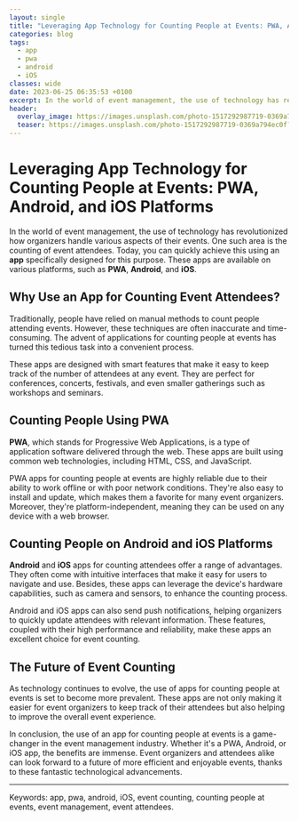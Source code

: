 ```yaml
---
layout: single
title: "Leveraging App Technology for Counting People at Events: PWA, Android, and iOS Platforms"
categories: blog
tags:
  - app
  - pwa
  - android
  - iOS
classes: wide
date: 2023-06-25 06:35:53 +0100
excerpt: In the world of event management, the use of technology has revolutionized how organizers handle various aspects of their events.
header:
  overlay_image: https://images.unsplash.com/photo-1517292987719-0369a794ec0f?crop=entropy&cs=tinysrgb&fit=max&fm=jpg&ixid=M3w0Nzk0ODB8MHwxfHNlYXJjaHwxfHxhcHAlMkMlMjBwd2ElMkMlMjBhbmRyb2lkJTJDJTIwaU9TfGVufDB8MHx8fDE2OTAyNzk2Njl8MA&ixlib=rb-4.0.3&q=80&w=1080
  teaser: https://images.unsplash.com/photo-1517292987719-0369a794ec0f?crop=entropy&cs=tinysrgb&fit=max&fm=jpg&ixid=M3w0Nzk0ODB8MHwxfHNlYXJjaHwxfHxhcHAlMkMlMjBwd2ElMkMlMjBhbmRyb2lkJTJDJTIwaU9TfGVufDB8MHx8fDE2OTAyNzk2Njl8MA&ixlib=rb-4.0.3&q=80&w=200
---
```


# Leveraging App Technology for Counting People at Events: PWA, Android, and iOS Platforms

In the world of event management, the use of technology has revolutionized how organizers handle various aspects of their events. One such area is the counting of event attendees. Today, you can quickly achieve this using an **app** specifically designed for this purpose. These apps are available on various platforms, such as **PWA**, **Android**, and **iOS**. 

## Why Use an App for Counting Event Attendees?

Traditionally, people have relied on manual methods to count people attending events. However, these techniques are often inaccurate and time-consuming. The advent of applications for counting people at events has turned this tedious task into a convenient process. 

These apps are designed with smart features that make it easy to keep track of the number of attendees at any event. They are perfect for conferences, concerts, festivals, and even smaller gatherings such as workshops and seminars. 

## Counting People Using PWA 

**PWA**, which stands for Progressive Web Applications, is a type of application software delivered through the web. These apps are built using common web technologies, including HTML, CSS, and JavaScript.

PWA apps for counting people at events are highly reliable due to their ability to work offline or with poor network conditions. They're also easy to install and update, which makes them a favorite for many event organizers. Moreover, they're platform-independent, meaning they can be used on any device with a web browser.

## Counting People on Android and iOS Platforms

**Android** and **iOS** apps for counting attendees offer a range of advantages. They often come with intuitive interfaces that make it easy for users to navigate and use. Besides, these apps can leverage the device's hardware capabilities, such as camera and sensors, to enhance the counting process.

Android and iOS apps can also send push notifications, helping organizers to quickly update attendees with relevant information. These features, coupled with their high performance and reliability, make these apps an excellent choice for event counting.

## The Future of Event Counting 

As technology continues to evolve, the use of apps for counting people at events is set to become more prevalent. These apps are not only making it easier for event organizers to keep track of their attendees but also helping to improve the overall event experience.

In conclusion, the use of an app for counting people at events is a game-changer in the event management industry. Whether it's a PWA, Android, or iOS app, the benefits are immense. Event organizers and attendees alike can look forward to a future of more efficient and enjoyable events, thanks to these fantastic technological advancements. 

---

Keywords: app, pwa, android, iOS, event counting, counting people at events, event management, event attendees.